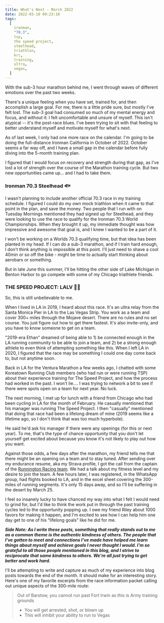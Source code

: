 ```yaml
---
title: What's Next - March 2022
date: 2022-03-10 09:23:10
tags:
  [
    ironman,
    "70.3",
    tsp,
    the speed project,
    steelhead,
    triathlon,
    krc,
    training,
    ultra,
    vegas,
  ]
---
```


With the sub-3 hour marathon behind me, I went through waves of different emotions over the past two weeks.

There's a unique feeling when you have set, trained for, and then accomplish a large goal. For me, there is a little pride sure, but mostly I've felt lost. The sub-3 goal had consumed so much of my mental energy and focus, and without it: I felt uncomfortable and unsure of myself. This isn't atypical -- it's the post-race blues. I've been trying to sit with that feeling to better understand myself and motivate myself for what's next.

As of last week, I only had one more race on the calendar. I'm going to be doing the full-distance Ironman California in October of 2022. October seems a far way off, and I have a small gap in the calendar before fully diving into the 5-month training plan.

I figured that I would focus on recovery and strength during that gap, as I've lost a lot of strength over the course of the Marathon training cycle. But two new opportunities came up... and I had to take them.

### Ironman 70.3 Steelhead 🐟

I wasn't planning to include another official 70.3 race in my training schedule. I figured I could do my own mock triathlon when it came to that point in the plan, and save the money. Two people that I run with on Tuesday Mornings mentioned they had signed up for Steelhead, and they were looking to use the race to qualify for the Ironman 70.3 World Championships. When they brought it up, my immediate thought was how impressive and awesome that goal is, and I knew I wanted to be a part of it.

I won't be working on a Worlds 70.3 qualifying time, but that idea has been planted in my head. If I can do a sub-3 marathon, and if I train hard enough, I don't think anything is impossible at this point. I'll just need to shave a cool 40min or so off the bike - might be time to actually start thinking about aerobars or something.

But in late June this summer, I'll be hitting the other side of Lake Michigan in Benton Harbor to go compete with some of my Chicago triathlete friends.

### THE SPEED PROJECT: LALV 🏴‍☠️

So, this is still unbelievable to me.

When I lived in LA in 2019, I heard about this race. It's an ultra relay from the Santa Monica Pier in LA to the Las Vegas Strip. You work as a team and cover 300+ miles through the Mojave desert. There are no rules and no set course. You just figure out how to get there fastest. It's also invite-only, and you have to know someone to get on a team.

"2019-era Ethan" dreamed of being able to 1) be connected enough in the LA running community to be able to join a team, and 2) be a strong enough athlete to even think of attempting something like this. When I left LA in 2020, I figured that the race may be something I could one day come back to, but not anytime soon.

Back in LA for the Ventura Marathon a few weeks ago, I chatted with some Koreatown Running Club members (who had run or were running TSP) about their experience training for The Speed Project, and how the process had worked in the past. I won't lie.... I was trying to network a bit to see if there were spots open on a team for next year. No luck.

The next morning, I met up for lunch with a friend from Chicago who had been cycling in LA for the month of February. He casually mentioned that his manager was running The Speed Project. I then "casually" mentioned that doing that race had been a lifelong dream of mine (2019 seems like a lifetime ago, so I don't think that was too much hyperbole).

He said he'd ask his manager if there were any openings (for this or next year). To me, that's the type of chance opportunity that you don't let yourself get excited about because you know it's not likely to play out how you want.

Against those odds, a few days after the marathon, my friend tells me that there might be an opening on a team and to stay tuned. After sending over my endurance resume, aka my Strava profile, I got the call from the captain of the [Runnington Racing team](https://www.instagram.com/runningtonracing.tsp/). We had a talk about my fitness level and my desire to join the team. A few hours later, I was registered, in the WhatsApp group, had flights booked to LA, and in the excel sheet covering the 300-miles of running segments. It's only 15 days away, and so I'll be suffering in the desert by March 25.

I feel so insanely lucky to have chanced my way into what I felt I would need to grind for, but I'd like to think the work put in through the past training cycles led to the opportunity popping up. I owe my friend Riley about 1000 favors for making it happen, and I'm excited to see how I can help him one day get to one of his “lifelong goals” like he did for me.

**_Side Note: As I write these posts, something that really stands out to me as a common theme is the authentic kindness of others. The people that I've gotten to meet and connections I've made have helped me learn things about myself and achieve goals I never thought I would. I'm so grateful to all those people mentioned in this blog, and I strive to reciprocate that same kindness to others. We're all just trying to get better and work hard._**

I'll be attempting to write and capture as much of my experience into blog posts towards the end of the month. It should make for an interesting story. Here's one of my favorite excerpts from the race information packet calling out unique aspects of the 300-mile route:

> Out of Barstow, you cannot run past Fort Irwin as this is Army training grounds
>
> - You will get arrested, shot, or blown up
> - This will inhibit your ability to run to Vegas
